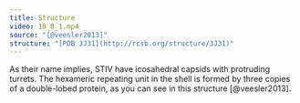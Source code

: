 ```yaml
---
title: Structure
video: 10_8_1.mp4
source: "[@veesler2013]"
structure: "[PDB 3J31](http://rcsb.org/structure/3J31)"
---
```

As their name implies, STIV have icosahedral capsids with protruding turrets. The hexameric repeating unit in the shell is formed by three copies of a double-lobed protein, as you can see in this structure [@veesler2013].

